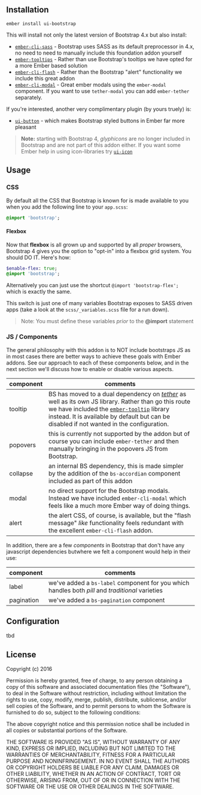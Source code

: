 
## Installation

    ember install ui-bootstrap

This will install not only the latest version of Bootstrap 4.x but also install:

  - [`ember-cli-sass`](https://github.com/aexmachina/ember-cli-sass) - Bootstrap uses SASS as its default preprocessor in 4.x, no need to need to manually include this foundation addon yourself
  - [`ember-tooltips`](https://www.emberaddons.com/?query=tooltip) - Rather than use Bootstrap's tooltips we have opted for a more Ember based solution
  - [`ember-cli-flash`](https://github.com/poteto/ember-cli-flash) - Rather than the Bootstrap "alert" functionality we include this great addon
  - [`ember-cli-modal`](https://github.com/yapplabs/ember-modal-dialog) - Great ember modals using the `ember-modal` component. If you want to use `tether-modal` you can add `ember-tether` separately.

If you're interested, another very complimentary plugin (by yours truely) is:

  - [`ui-button`](https://github.com/lifegadget/ui-button) - which makes Bootstrap styled buttons in Ember far more pleasant

> **Note:** starting with Bootstrap 4, _glyphicons_ are no longer included in Bootstrap and are not part of this addon either. If you want some Ember help in using icon-libraries try [`ui-icon`](https://github.com/lifegadget/ui-icon)

## Usage

### CSS

By default all the CSS that Bootstrap is known for is made available to you when you add the following line to your `app.scss`:

```SASS
@import 'bootstrap';
```

#### Flexbox

Now that **flexbox** is all grown up and supported by all _proper_ browsers, Bootstrap 4 gives you the option to "opt-in" into a flexbox grid system. You should DO IT. Here's how:

```SASS
$enable-flex: true;
@import 'bootstrap';
```

Alternatively you can just use the shortcut `@import 'bootstrap-flex';` which is exactly the same.

This switch is just one of many variables Bootstrap exposes to SASS driven apps (take a look at the `scss/_variables.scss` file for a run down).

> Note: You must define these variables _prior_ to the **@import** statement

### JS / Components

The general philosophy with this addon is to NOT include bootstraps JS as in most cases there are better ways to achieve these goals with Ember addons. See our approach to each of these components below, and in the next section we'll discuss how to enable or disable various aspects.

| component | comments|
|-----------|------------|
|tooltip    | BS has moved to a dual dependency on [_tether_](http://github.hubspot.com/tether/) as well as its own JS library. Rather than go this route we have included the [`ember-tooltip`]() library instead. It is available by default but can be disabled if not wanted in the configuration.|
|popovers   | this is currently not supported by the addon but of course you can include `ember-tether` and then manually bringing in the popovers JS from Bootstrap.|
|collapse   | an internal BS dependency, this is made simpler by the addition of the `bs-accordian` component included as part of this addon |
|modal      | no direct support for the Bootstrap modals. Instead we have included `ember-cli-modal` which feels like a much more Ember way of doing things. |
|alert      | the alert CSS, of course, is available, but the "flash message" _like_ functionality feels redundant with the excellent `ember-cli-flash` addon. |

In addition, there are a few _components_ in Bootstrap that don't have any javascript dependencies butwhere we felt a component would help in their use:

| component | comments   |
|-----------|------------|
|label      | we've added a `bs-label` component for you which handles both _pill_ and _traditional_ varieties |
|pagination | we've added a `bs-pagination` component |


## Configuration

tbd

## License

Copyright (c) 2016

Permission is hereby granted, free of charge, to any person obtaining a copy of
this software and associated documentation files (the "Software"), to deal in
the Software without restriction, including without limitation the rights to
use, copy, modify, merge, publish, distribute, sublicense, and/or sell copies
of the Software, and to permit persons to whom the Software is furnished to do
so, subject to the following conditions:

The above copyright notice and this permission notice shall be included in all
copies or substantial portions of the Software.

THE SOFTWARE IS PROVIDED "AS IS", WITHOUT WARRANTY OF ANY KIND, EXPRESS OR
IMPLIED, INCLUDING BUT NOT LIMITED TO THE WARRANTIES OF MERCHANTABILITY,
FITNESS FOR A PARTICULAR PURPOSE AND NONINFRINGEMENT. IN NO EVENT SHALL THE
AUTHORS OR COPYRIGHT HOLDERS BE LIABLE FOR ANY CLAIM, DAMAGES OR OTHER
LIABILITY, WHETHER IN AN ACTION OF CONTRACT, TORT OR OTHERWISE, ARISING FROM,
OUT OF OR IN CONNECTION WITH THE SOFTWARE OR THE USE OR OTHER DEALINGS IN THE
SOFTWARE.
